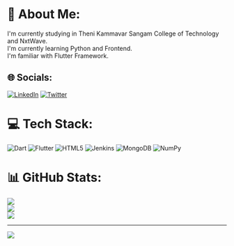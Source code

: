 # 💫 About Me:
I'm currently studying in Theni Kammavar Sangam College of Technology and NxtWave.<br>I'm currently learning Python and Frontend.<br>I'm familiar with Flutter Framework.


## 🌐 Socials:
[![LinkedIn](https://img.shields.io/badge/LinkedIn-%230077B5.svg?logo=linkedin&logoColor=white)](https://linkedin.com/in/madhavan-v) [![Twitter](https://img.shields.io/badge/Twitter-%231DA1F2.svg?logo=Twitter&logoColor=white)](https://twitter.com/@Madhavan94452) 

# 💻 Tech Stack:
![Dart](https://img.shields.io/badge/dart-%230175C2.svg?style=for-the-badge&logo=dart&logoColor=white) ![Flutter](https://img.shields.io/badge/Flutter-%2302569B.svg?style=for-the-badge&logo=Flutter&logoColor=white) ![HTML5](https://img.shields.io/badge/html5-%23E34F26.svg?style=for-the-badge&logo=html5&logoColor=white) ![Jenkins](https://img.shields.io/badge/jenkins-%232C5263.svg?style=for-the-badge&logo=jenkins&logoColor=white) ![MongoDB](https://img.shields.io/badge/MongoDB-%234ea94b.svg?style=for-the-badge&logo=mongodb&logoColor=white) ![NumPy](https://img.shields.io/badge/numpy-%23013243.svg?style=for-the-badge&logo=numpy&logoColor=white)
# 📊 GitHub Stats:
![](https://github-readme-stats.vercel.app/api?username=MADHAVAN-BE-2003&theme=dark&hide_border=false&include_all_commits=false&count_private=false)<br/>
![](https://github-readme-streak-stats.herokuapp.com/?user=MADHAVAN-BE-2003&theme=dark&hide_border=false)<br/>
![](https://github-readme-stats.vercel.app/api/top-langs/?username=MADHAVAN-BE-2003&theme=dark&hide_border=false&include_all_commits=false&count_private=false&layout=compact)

---
[![](https://visitcount.itsvg.in/api?id=MADHAVAN-BE-2003&icon=0&color=0)](https://github.com/MADHAVAN-BE-2003)

<!-- Proudly created with GPRM ( https://gprm.itsvg.in ) -->
